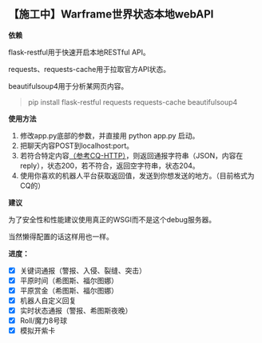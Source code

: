 【施工中】Warframe世界状态本地webAPI
---
**依赖**

flask-restful用于快速开启本地RESTful API。

requests、requests-cache用于拉取官方API状态。

beautifulsoup4用于分析某网页内容。
> pip install flask-restful requests requests-cache beautifulsoup4

**使用方法**
1. 修改app.py底部的参数，并直接用 python app.py 启动。
2. 把聊天内容POST到localhost:port。
3. 若符合特定内容[（参考CQ-HTTP）](https://cqhttp.cc/docs/4.7/#/Post)，则返回通报字符串（JSON，内容在reply），状态200，若不符合，返回空字符串，状态204。
4. 使用你喜欢的机器人平台获取返回值，发送到你想发送的地方。（目前格式为CQ的）

**建议**

为了安全性和性能建议使用真正的WSGI而不是这个debug服务器。

当然懒得配置的话这样用也一样。

**进度：**
- [x] 关键词通报（警报、入侵、裂缝、突击）
- [x] 平原时间（希图斯、福尔图娜）
- [x] 平原赏金（希图斯、福尔图娜）
- [x] 机器人自定义回复
- [x] 实时状态通报（警报、希图斯夜晚）
- [x] Roll/魔力8号球
- [x] 模拟开紫卡
